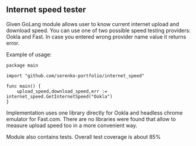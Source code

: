 ## Internet speed tester

Given GoLang module allows user to know current internet upload and download speed. You can use one of two possible speed testing providers: Ookla and Fast.
In case you entered wrong provider name value it returns error.

Example of usage:

```
package main

import "github.com/serenko-portfolio/internet_speed"

func main() {
	upload_speed,download_speed,err := internet_speed.GetInternetSpeed("Ookla")
}

```

Implementation uses one library directly for Ookla and headless chrome emulator for Fast.com. There are no libraries were found that allow to measure upload speed too in a more convenient way.

Module also contains tests. Overall test coverage is about 85%


